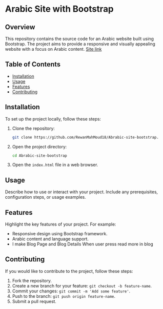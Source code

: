 # Arabic Site with Bootstrap

## Overview

This repository contains the source code for an Arabic website built using Bootstrap. The project aims to provide a responsive and visually appealing website with a focus on Arabic content.
[Site link](https://rewanmahmoud18.github.io/Abrabic-site-bootstrap/)
## Table of Contents

- [Installation](#installation)
- [Usage](#usage)
- [Features](#features)
- [Contributing](#contributing)


## Installation

To set up the project locally, follow these steps:

1. Clone the repository:

    ```bash
    git clone https://github.com/RewanMahMoud18/Abrabic-site-bootstrap.git
    ```

2. Open the project directory:

    ```bash
    cd Abrabic-site-bootstrap
    ```

3. Open the `index.html` file in a web browser.

## Usage

Describe how to use or interact with your project. Include any prerequisites, configuration steps, or usage examples.

## Features

Highlight the key features of your project. For example:

- Responsive design using Bootstrap framework.
- Arabic content and language support.
-  I make Blog Page and Blog Details When user press read more in blog

## Contributing

If you would like to contribute to the project, follow these steps:

1. Fork the repository.
2. Create a new branch for your feature: `git checkout -b feature-name`.
3. Commit your changes: `git commit -m 'Add some feature'`.
4. Push to the branch: `git push origin feature-name`.
5. Submit a pull request.
